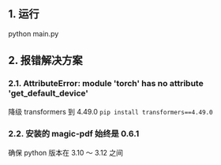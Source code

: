 ## 1. 运行

python main.py

## 2. 报错解决方案

### 2.1. AttributeError: module 'torch' has no attribute 'get_default_device'

降级 transformers 到 4.49.0
`pip install transformers==4.49.0`

### 2.2. 安装的 magic-pdf 始终是 0.6.1

确保 python 版本在 3.10 ～ 3.12 之间
